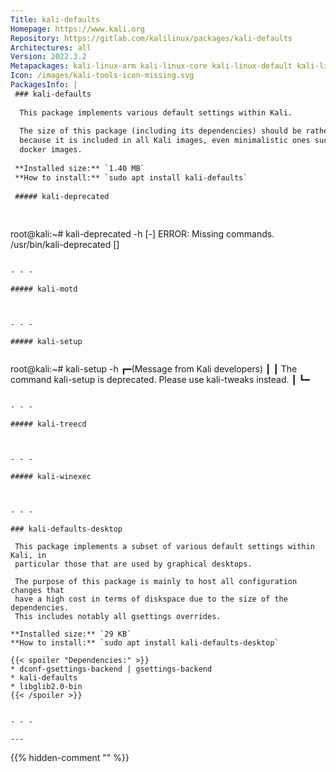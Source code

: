 ```yaml
---
Title: kali-defaults
Homepage: https://www.kali.org
Repository: https://gitlab.com/kalilinux/packages/kali-defaults
Architectures: all
Version: 2022.3.2
Metapackages: kali-linux-arm kali-linux-core kali-linux-default kali-linux-everything kali-linux-headless kali-linux-large kali-linux-nethunter kali-tools-database kali-tools-forensics kali-tools-information-gathering kali-tools-passwords kali-tools-post-exploitation kali-tools-reverse-engineering kali-tools-vulnerability kali-tools-web kali-tools-windows-resources 
Icon: /images/kali-tools-icon-missing.svg
PackagesInfo: |
 ### kali-defaults
 
  This package implements various default settings within Kali.
   
  The size of this package (including its dependencies) should be rather limited
  because it is included in all Kali images, even minimalistic ones such as
  docker images.
 
 **Installed size:** `1.40 MB`  
 **How to install:** `sudo apt install kali-defaults`  
 
 ##### kali-deprecated
 
 
 ```
 root@kali:~# kali-deprecated -h
 [-] ERROR: Missing commands. /usr/bin/kali-deprecated <old-command> <new-command> [<url>]
 ```
 
 - - -
 
 ##### kali-motd
 
 
 
 - - -
 
 ##### kali-setup
 
 
 ```
 root@kali:~# kali-setup -h
 ┏━(Message from Kali developers)
 ┃
 ┃ The command kali-setup is deprecated. Please use kali-tweaks instead.
 ┃
 ┗━
 ```
 
 - - -
 
 ##### kali-treecd
 
 
 
 - - -
 
 ##### kali-winexec
 
 
 
 - - -
 
 ### kali-defaults-desktop
 
  This package implements a subset of various default settings within Kali, in
  particular those that are used by graphical desktops.
   
  The purpose of this package is mainly to host all configuration changes that
  have a high cost in terms of diskspace due to the size of the dependencies.
  This includes notably all gsettings overrides.
 
 **Installed size:** `29 KB`  
 **How to install:** `sudo apt install kali-defaults-desktop`  
 
 {{< spoiler "Dependencies:" >}}
 * dconf-gsettings-backend | gsettings-backend
 * kali-defaults
 * libglib2.0-bin
 {{< /spoiler >}}
 
 
 - - -
 
---
```

{{% hidden-comment "<!--Do not edit anything above this line-->" %}}
